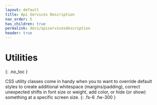 ```yaml
---
layout: default
title: Api Services Description
nav_order: 5
has_children: true
permalink: docs/apiservicesdescription
header: true
---
```


# Utilities
{: .no_toc }

CSS utility classes come in handy when you to want to override default styles to create additional whitespace (margins/padding), correct unexpected shifts in font size or weight, add color, or hide (or show) something at a specific screen size.
{: .fs-6 .fw-300 }
